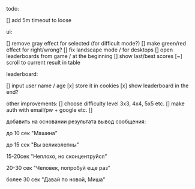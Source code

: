todo:

[] add 5m timeout to loose

ui:

[] remove gray effect for selected (for difficult mode?)
[] make green/red effect for right/wrong?
[] fix landscape mode / for desktops
[] open leaderboards from game / at the beginning
[] show last/best scores
[~] scroll to current result in table

leaderboard:

[] input user name / age
[x] store it in cookies
[x] show leaderboard in the end?

other improvements:
[] choose difficulty level 3x3, 4x4, 5x5 etc.
[] make auth with email/pw + google etc.
[]

добавить на основании результата вывод сообщения:  

до 10 сек "Машина"

до 15 сек "Вы великолепны"

15-20сек "Неплохо, но сконцентруйся" 

20-30 сек "Человек, попробуй еще раз"

более 30  сек  "Давай по новой, Миша"
